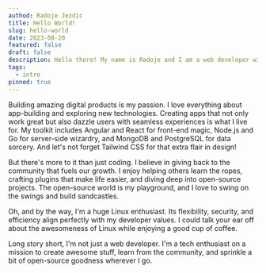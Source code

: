 ```yaml
---
authod: Radoje Jezdic
title: Hello World!
slug: hello-world
date: 2023-08-20
featured: false
draft: false
description: Hello there! My name is Radoje and I am a web developer with a focus on frontend development using modern technologies.
tags:
  - intro
pinned: true
---
```


Building amazing digital products is my passion. I love everything about
app-building and exploring new technologies. Creating apps that not only work
great but also dazzle users with seamless experiences is what I live for. My
toolkit includes Angular and React for front-end magic, Node.js and Go for
server-side wizardry, and MongoDB and PostgreSQL for data sorcery. And let's not
forget Tailwind CSS for that extra flair in design!

But there's more to it than just coding. I believe in giving back to the
community that fuels our growth. I enjoy helping others learn the ropes,
crafting plugins that make life easier, and diving deep into open-source
projects. The open-source world is my playground, and I love to swing on the
swings and build sandcastles.

Oh, and by the way, I'm a huge Linux enthusiast. Its flexibility, security, and
efficiency align perfectly with my developer values. I could talk your ear off
about the awesomeness of Linux while enjoying a good cup of coffee.

Long story short, I'm not just a web developer. I'm a tech enthusiast on a
mission to create awesome stuff, learn from the community, and sprinkle a bit of
open-source goodness wherever I go.
